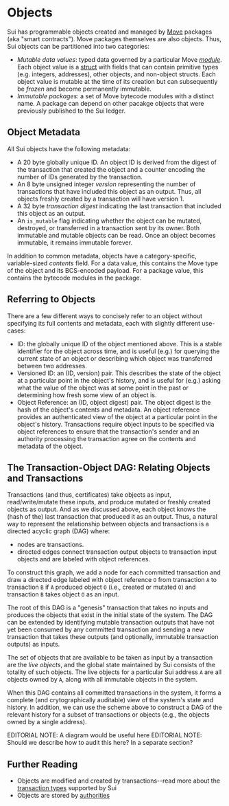 # Objects

Sui has programmable objects created and managed by [Move](https://github.com/diem/move) packages (aka "smart contracts"). Move packages themselves are also objects. Thus, Sui objects can be partitioned into two categories:
* *Mutable data values*: typed data governed by a particular Move [*module*](https://github.com/diem/move/blob/main/language/documentation/book/src/modules-and-scripts.md). Each object value is a [struct](https://github.com/diem/move/blob/main/language/documentation/book/src/structs-and-resources.md) with fields that can contain primitive types (e.g. integers, addresses), other objects, and non-object structs. Each object value is mutable at the time of its creation but can subsequently be *frozen* and become permanently immutable.
* *Immutable packages*: a set of Move bytecode modules with a distinct name. A package can depend on other pacakge objects that were previously published to the Sui ledger.

## Object Metadata

All Sui objects have the following metadata:
* A 20 byte globally unique ID. An object ID is derived from the digest of the transaction that created the object and a counter encoding the number of IDs generated by the transaction.
* An 8 byte unsigned integer *version* representing the number of transactions that have included this object as an output. Thus, all objects freshly created by a transaction will have version 1.
* A 32 byte *transaction digest* indicating the last transaction that included this object as an output.
* An `is_mutable` flag indicating whether the object can be mutated, destroyed, or transferred in a transaction sent by its owner. Both immutable and mutable objects can be read. Once an object becomes immutable, it remains immutable forever.

In addition to common metadata, objects have a category-specific, variable-sized *contents* field. For a data value, this contains the Move type of the object and its BCS-encoded payload. For a package value, this contains the bytecode modules in the package.

## Referring to Objects

There are a few different ways to concisely refer to an object without specifying its full contents and metadata, each with slightly different use-cases:
* ID: the globally unique ID of the object mentioned above. This is a stable identifier for the object across time, and is useful (e.g.) for querying the current state of an object or describing which object was transferred between two addresses.
* Versioned ID: an (ID, version) pair. This describes the state of the object at a particular point in the object's history, and is useful for (e.g.) asking what the value of the object was at some point in the past or determining how fresh some view of an object is.
* Object Reference: an (ID, object digest) pair. The object digest is the hash of the object's contents and metadata. An object reference provides an authenticated view of the object at a particular point in the object's history. Transactions require object inputs to be specified via object references to ensure that the transaction's sender and an authority processing the transaction agree on the contents and metadata of the object.

## The Transaction-Object DAG: Relating Objects and Transactions

Transactions (and thus, certificates) take objects as input, read/write/mutate these inputs, and produce mutated or freshly created objects as output. And as we discussed above, each object knows the (hash of the) last transaction that produced it as an output. Thus, a natural way to represent the relationship between objects and transactions is a directed acyclic graph (DAG) where:
* nodes are transactions.
* directed edges connect transaction output objects to transaction input objects and are labeled with object references.

To construct this graph, we add a node for each committed transaction and draw a directed edge labeled with object reference `O` from transaction `A` to transaction `B` if `A` produced object `O` (i.e., created or mutated `O`) and transaction `B` takes object `O` as an input.

The root of this DAG is a "genesis" transaction that takes no inputs and produces the objects that exist in the initial state of the system. The DAG can be extended by identifying mutable transaction outputs that have not yet been consumed by any committed transaction and sending a new transaction that takes these outputs (and optionally, immutable transaction outputs) as inputs.

The set of objects that are available to be taken as input by a transaction are the *live objects*, and the global state maintained by Sui consists of the totality of such objects. The live objects for a particular Sui address `A` are all objects owned by `A`, along with all immutable objects in the system.

When this DAG contains all committed transactions in the system, it forms a complete (and crytographically auditable) view of the system's state and history. In addition, we can use the scheme above to construct a DAG of the relevant history for a subset of transactions or objects (e.g., the objects owned by a single address).

EDITORIAL NOTE: A diagram would be useful here
EDITORIAL NOTE: Should we describe how to audit this here? In a separate section?

## Further Reading
* Objects are modified and created by transactions--read more about the [transaction types](transactions.md) supported by Sui
* Objects are stored by [authorities](authorities.md)
